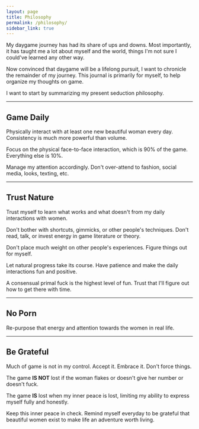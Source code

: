 ```yaml
---
layout: page
title: Philosophy
permalink: /philosophy/
sidebar_link: true
---
```


My daygame journey has had its share of ups and downs. Most importantly, it has taught me a lot about myself and the world, things I'm not sure I could've learned any other way.

Now convinced that daygame will be a lifelong pursuit, I want to chronicle the remainder of my journey. This journal is primarily for myself, to help organize  my thoughts on game.

I want to start by summarizing my present seduction philosophy.

---

## Game Daily

Physically interact with at least one new beautiful woman every day. Consistency is much more powerful than volume.

Focus on the physical face-to-face interaction, which is 90% of the game. Everything else is 10%. 

Manage my attention accordingly. Don't over-attend to fashion, social media, looks, texting, etc.

---

## Trust Nature

Trust myself to learn what works and what doesn't from my daily interactions with women.

Don't bother with shortcuts, gimmicks, or other people's techniques. Don't read, talk, or invest energy in game literature or theory.

Don't place much weight on other people's experiences. Figure things out for myself.

Let natural progress take its course. Have patience and make the daily interactions fun and positive.

A consensual primal fuck is the highest level of fun. Trust that I'll figure out how to get there with time.

---

## No Porn

Re-purpose that energy and attention towards the women in real life.

---

## Be Grateful

Much of game is not in my control. Accept it. Embrace it. Don't force things.

The game **IS NOT** lost if the woman flakes or doesn't give her number or doesn't fuck.

The game **IS** lost when my inner peace is lost, limiting my ability to express myself fully and honestly.

Keep this inner peace in check. Remind myself everyday to be grateful that beautiful women exist to make life an adventure worth living.
